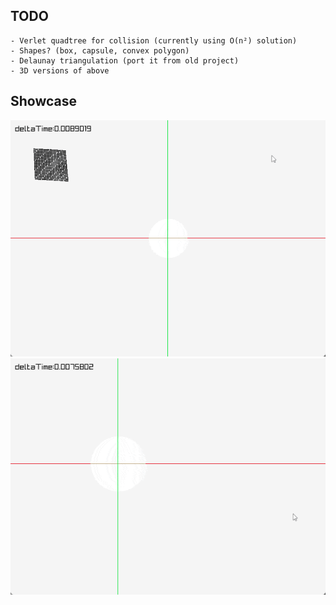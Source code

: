 ## TODO
    - Verlet quadtree for collision (currently using O(n²) solution)
    - Shapes? (box, capsule, convex polygon)
    - Delaunay triangulation (port it from old project)
    - 3D versions of above

## Showcase
![planet](planet.gif)
![softbody](softbody.gif)
